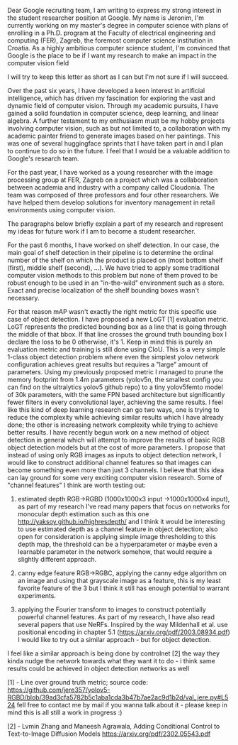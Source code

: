 Dear Google recruiting team,
I am writing to express my strong interest in the student researcher position at Google. My name is Jeronim, I'm currently working on my master's degree in computer science with plans of enrolling in a Ph.D. program at the Faculty of electrical engineering and computing (FER), Zagreb, the foremost computer science institution in Croatia. As a highly ambitious computer science student, I'm convinced that Google is the place to be if I want my research to make an impact in the computer vision field

I will try to keep this letter as short as I can but I'm not sure if I will succeed.

Over the past six years, I have developed a keen interest in artificial intelligence, which has driven my fascination for exploring the vast and dynamic field of computer vision. Through my academic pursuits, I have gained a solid foundation in computer science, deep learning, and linear algebra. A further testament to my enthusiasm must be my hobby projects involving computer vision, such as but not limited to, a collaboration with my academic painter friend to generate images based on her paintings. This was one of several huggingface sprints that I have taken part in and I plan to continue to do so in the future. I feel that I would be a valuable addition to Google's research team.  

For the past year, I have worked as a young researcher with the image processing group at FER, Zagreb on a project which was a collaboration between academia and industry with a company called Cloudonia. The team was composed of three professors and four other researchers. We have helped them develop solutions for inventory management in retail environments using computer vision.


The paragraphs below briefly explain a part of my research and represent my ideas for future work if I am to become a student researcher.

For the past 6 months, I have worked on shelf detection. In our case, the main goal of shelf detection in their pipeline is to determine the ordinal number of the shelf on which the product is placed on (most bottom shelf (first), middle shelf (second), ...). We have tried to apply some traditional computer vision methods to this problem but none of them proved to be robust enough to be used in an "in-the-wild" environment such as a store. Exact and precise localization of the shelf bounding boxes wasn't necessary.

For that reason mAP wasn't exactly the right metric for this specific use case of object detection. I have proposed a new LoGT [1] evaluation metric. LoGT represents the predicted bounding box as a line that is going through the middle of that bbox. If that line crosses the ground truth bounding box I declare the loss to be 0 otherwise, it's 1. Keep in mind this is purely an evaluation metric and training is still done using CIoU.
This is a very simple 1-class object detection problem where even the simplest yolov network configuration achieves great results but requires a "large" amount of parameters.
Using my previously proposed metric I managed to prune the memory footprint from 1.4m parameters (yolov5n, the smallest config you can find on the ultralytics yolov5 github repo) to a tiny yolov5femto model of 30k parameters, with the same FPN based architecture but significantly fewer filters in every convolutional layer, achieving the same results.
I feel like this kind of deep learning research can go two ways, one is trying to reduce the complexity while achieving similar results which I have already done; the other is increasing network complexity while trying to achieve better results.
I have recently begun work on a new method of object detection in general which will attempt to improve the results of basic RGB object detection models but at the cost of more parameters. I propose that instead of using only RGB images as inputs to object detection network, I would like to construct additional channel features so that images can become something even more than just 3 channels. I believe that this idea can lay ground for some very exciting computer vision research. Some of "channel features" I think are worth testing out:

1. estimated depth RGB->RGBD (1000x1000x3 input ->1000x1000x4 input), as part of my research I've read many papers that focus on networks for monocular depth estimation such as this one http://yaksoy.github.io/highresdepth/ and I think it would be interesting to use estimated depth as a channel feature in object detection; also open for consideration is applying simple image thresholding to this depth map, the threshold can be a hyperparameter or maybe even a learnable parameter in the network somehow, that would require a slightly different approach.

2. canny edge feature RGB->RGBC, applying the canny edge algorithm on an image and using that grayscale image as a feature, this is my least favorite feature of the 3 but I think it still has enough potential to warrant experiments.

3. applying the Fourier transform to images to construct potentially powerful channel features. As part of my research, I have also read several papers that use NeRFs. Inspired by the way Mildenhall et al. use positional encoding in chapter 5.1 (https://arxiv.org/pdf/2003.08934.pdf) I would like to try out a similar approach - but for object detection.

I feel like a similar approach is being done by controlnet [2] the way they kinda nudge the network towards what they want it to do - i think same results could be achieved in object detection networks as well

[1] - Line over ground truth metric; source code: https://github.com/jere357/yolov5-RGBD/blob/39ad3cfa5782b5c1aba1cda3b47b7ae2ac9d1b2d/val_jere.py#L524 fell free to contact me by mail if you wanna talk about it - please keep in mind this is all still a work in progress :)

[2] - Lvmin Zhang and Maneesh Agrawala, Adding Conditional Control to Text-to-Image Diffusion Models https://arxiv.org/pdf/2302.05543.pdf
